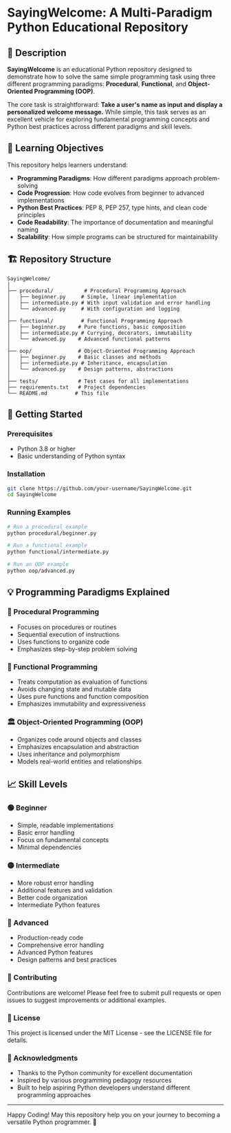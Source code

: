 # SayingWelcome: A Multi-Paradigm Python Educational Repository

## 📖 Description

**SayingWelcome** is an educational Python repository designed to demonstrate how to solve the same simple programming task using three different programming paradigms: **Procedural**, **Functional**, and **Object-Oriented Programming (OOP)**. 

The core task is straightforward: **Take a user's name as input and display a personalized welcome message.** While simple, this task serves as an excellent vehicle for exploring fundamental programming concepts and Python best practices across different paradigms and skill levels.

## 🎯 Learning Objectives

This repository helps learners understand:
- **Programming Paradigms**: How different paradigms approach problem-solving
- **Code Progression**: How code evolves from beginner to advanced implementations
- **Python Best Practices**: PEP 8, PEP 257, type hints, and clean code principles
- **Code Readability**: The importance of documentation and meaningful naming
- **Scalability**: How simple programs can be structured for maintainability

## 🏗️ Repository Structure
```text
SayingWelcome/
│
├── procedural/          # Procedural Programming Approach
│   ├── beginner.py     # Simple, linear implementation
│   ├── intermediate.py # With input validation and error handling
│   └── advanced.py     # With configuration and logging
│
├── functional/         # Functional Programming Approach
│   ├── beginner.py    # Pure functions, basic composition
│   ├── intermediate.py # Currying, decorators, immutability
│   └── advanced.py    # Advanced functional patterns
│
├── oop/               # Object-Oriented Programming Approach
│   ├── beginner.py    # Basic classes and methods
│   ├── intermediate.py # Inheritance, encapsulation
│   └── advanced.py    # Design patterns, abstractions
│
├── tests/             # Test cases for all implementations
├── requirements.txt   # Project dependencies
└── README.md         # This file
```

## 🚀 Getting Started

### Prerequisites
- Python 3.8 or higher
- Basic understanding of Python syntax

### Installation
```bash
git clone https://github.com/your-username/SayingWelcome.git
cd SayingWelcome
```

### Running Examples
```bash
# Run a procedural example
python procedural/beginner.py

# Run a functional example  
python functional/intermediate.py

# Run an OOP example
python oop/advanced.py
```

## 💡 Programming Paradigms Explained
### 🔄 Procedural Programming
- Focuses on procedures or routines
- Sequential execution of instructions
- Uses functions to organize code
- Emphasizes step-by-step problem solving

### 🧮 Functional Programming
- Treats computation as evaluation of functions
- Avoids changing state and mutable data
- Uses pure functions and function composition
- Emphasizes immutability and expressiveness

### 🏛️ Object-Oriented Programming (OOP)
- Organizes code around objects and classes
- Emphasizes encapsulation and abstraction
- Uses inheritance and polymorphism
- Models real-world entities and relationships

## 📈 Skill Levels
### 🟢 Beginner
- Simple, readable implementations
- Basic error handling
- Focus on fundamental concepts
- Minimal dependencies

### 🟡 Intermediate
- More robust error handling
- Additional features and validation
- Better code organization
- Intermediate Python features

### 🔴 Advanced
- Production-ready code
- Comprehensive error handling
- Advanced Python features
- Design patterns and best practices

### 🤝 Contributing
Contributions are welcome! Please feel free to submit pull requests or open issues to suggest improvements or additional examples.

### 📄 License
This project is licensed under the MIT License - see the LICENSE file for details.

### 🙏 Acknowledgments
- Thanks to the Python community for excellent documentation
- Inspired by various programming pedagogy resources
- Built to help aspiring Python developers understand different programming approaches

---
Happy Coding! May this repository help you on your journey to becoming a versatile Python programmer. 🐍

